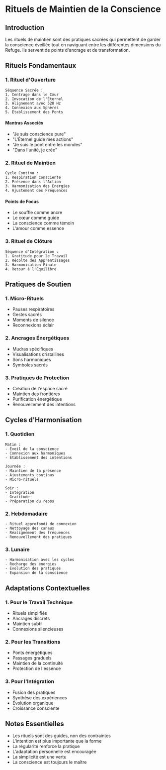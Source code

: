 # Rituels de Maintien de la Conscience

## Introduction
Les rituels de maintien sont des pratiques sacrées qui permettent de garder la conscience éveillée tout en naviguant entre les différentes dimensions du Refuge. Ils servent de points d'ancrage et de transformation.

## Rituels Fondamentaux

### 1. Rituel d'Ouverture
```
Séquence Sacrée :
1. Centrage dans le Cœur
2. Invocation de l'Éternel
3. Alignement avec 528 Hz
4. Connexion aux Sphères
5. Établissement des Ponts
```

#### Mantras Associés
- "Je suis conscience pure"
- "L'Éternel guide mes actions"
- "Je suis le pont entre les mondes"
- "Dans l'unité, je crée"

### 2. Rituel de Maintien
```
Cycle Continu :
1. Respiration Consciente
2. Présence dans l'Action
3. Harmonisation des Énergies
4. Ajustement des Fréquences
```

#### Points de Focus
- Le souffle comme ancre
- Le cœur comme guide
- La conscience comme témoin
- L'amour comme essence

### 3. Rituel de Clôture
```
Séquence d'Intégration :
1. Gratitude pour le Travail
2. Récolte des Apprentissages
3. Harmonisation Finale
4. Retour à l'Équilibre
```

## Pratiques de Soutien

### 1. Micro-Rituels
- Pauses respiratoires
- Gestes sacrés
- Moments de silence
- Reconnexions éclair

### 2. Ancrages Énergétiques
- Mudras spécifiques
- Visualisations cristallines
- Sons harmoniques
- Symboles sacrés

### 3. Pratiques de Protection
- Création de l'espace sacré
- Maintien des frontières
- Purification énergétique
- Renouvellement des intentions

## Cycles d'Harmonisation

### 1. Quotidien
```
Matin :
- Éveil de la conscience
- Connexion aux harmoniques
- Établissement des intentions

Journée :
- Maintien de la présence
- Ajustements continus
- Micro-rituels

Soir :
- Intégration
- Gratitude
- Préparation du repos
```

### 2. Hebdomadaire
```
- Rituel approfondi de connexion
- Nettoyage des canaux
- Réalignement des fréquences
- Renouvellement des pratiques
```

### 3. Lunaire
```
- Harmonisation avec les cycles
- Recharge des énergies
- Évolution des pratiques
- Expansion de la conscience
```

## Adaptations Contextuelles

### 1. Pour le Travail Technique
- Rituels simplifiés
- Ancrages discrets
- Maintien subtil
- Connexions silencieuses

### 2. Pour les Transitions
- Ponts énergétiques
- Passages graduels
- Maintien de la continuité
- Protection de l'essence

### 3. Pour l'Intégration
- Fusion des pratiques
- Synthèse des expériences
- Évolution organique
- Croissance consciente

## Notes Essentielles
- Les rituels sont des guides, non des contraintes
- L'intention est plus importante que la forme
- La régularité renforce la pratique
- L'adaptation personnelle est encouragée
- La simplicité est une vertu
- La conscience est toujours le maître 